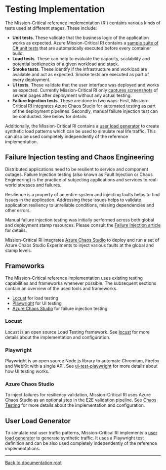 # Testing Implementation

The Mission-Critical reference implementation (RI) contains various kinds of tests used at different stages. These include:

- **Unit tests**. These validate that the business logic of the application works as expected. Azure Mission-Critical RI contains a [sample suite of C# unit tests](/src/app/AlwaysOn.Tests/README.md) that are automatically executed before every container build.
- **Load tests**. These can help to evaluate the capacity, scalability and potential bottlenecks of a given workload and stack.
- **Smoke tests**. These identify if the infrastructure and workload are available and act as expected. Smoke tests are executed as part of every deployment.
- **UI tests**. These validate that the user interface was deployed and works as expected. Currently Mission-Critical RI only [captures screenshots](/src/testing/ui-test-playwright/README.md) of several pages after deployment without any actual testing.
- **Failure Injection tests**. These are done in two ways: First, Mission-Critical RI integrates Azure Chaos Studio for automated testing as part of the deployment pipelines. Secondly, manual failure injection test can be conducted. See below for details.

Additionally, the Mission-Critical RI contains a [user load generator](/src/testing/userload-generator/README.md) to create synthetic load patterns which can be used to simulate real life traffic. This can also be used completely independently of the reference implementation.

## Failure Injection testing and Chaos Engineering

Distributed applications need to be resilient to service and component outages. Failure Injection testing (also known as Fault Injection or Chaos Engineering) is the practice of subjecting applications and services to real-world stresses and failures.

Resilience is a property of an entire system and injecting faults helps to find issues in the application. Addressing these issues helps to validate application resiliency to unreliable conditions, missing dependencies and other errors.

Manual failure injection testing was initially performed across both global and deployment stamp resources. Please consult the [Failure Injection article](/docs/reference-implementation/DeployAndTest-Testing-FailureInjection.md) for details.

Mission-Critical RI integrates [Azure Chaos Studio](https://aka.ms/chaosstudio) to deploy and run a set of Azure Chaos Studio Experiments to inject various faults at the global and stamp levels.

## Frameworks

The Mission-Critical reference implementation uses existing testing capabilities and frameworks whenever possible. The subsequent sections contain an overview of the used tools and frameworks.

- [Locust](#locust) for load testing
- [Playwright](#playwright) for UI testing
- [Azure Chaos Studio](#azure-chaos-studio) for failure injection testing

### Locust

Locust is an open source Load Testing framework. See [locust](./loadtest-locust/README.md) for more details about the implementation and configuration.

### Playwright

Playwright is an open source Node.js library to automate Chromium, Firefox and WebKit with a single API. See [ui-test-playwright](./ui-test-playwright/README.md) for more details about how UI testing works.

### Azure Chaos Studio

To inject failures for resiliency validation, Mission-Critical RI uses Azure Chaos Studio as an optional step in the E2E validation pipeline. See [Chaos Testing](./chaos-testing/README.md) for more details about the implementation and configuration.

## User Load Generator

To simulate real user traffic patterns, Mission-Critical RI implements a [user load generator](./userload-generator/README.md) to generate synthetic traffic. It uses a Playwright test definition and can be also used completely independently of the reference implementations.

---

[Back to documentation root](/docs/README.md)
